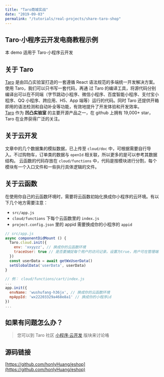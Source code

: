 ```yaml
---
title: "Taro商城实战"
date: "2019-09-03"
permalink: "/tutorials/real-projects/share-taro-shop"
---
```


## Taro·小程序云开发电商教程示例

本 demo 适用于 Taro·小程序云开发

## 关于 Taro

[Taro](https://taro.jd.com/) 是由凹凸实验室打造的一套遵循 React 语法规范的多端统一开发解决方案。使用 Taro，我们可以只书写一套代码，再通
过 Taro 的编译工具，将源代码分别编译出可以在不同端（字节跳动小程序、微信小程序、百度智能小程序、支付宝小程序、QQ
小程序、跨应用、H5、App 端等）运行的代码。同时 Taro 还提供开箱即用的语法检测和自动补全等功能，有效地提升了开发体验和开发效率。</br>
[Taro](https://taro.jd.com/) 作为 **凹凸实验室** 的主要开源产品之一，在 github 上拥有 19,000+ star， Taro 在业界获得广泛的关注。

## 关于云开发

文章中的几个数据集的模拟数据，已上传至 `cloud/doc` 中，可根据需要自行导入。不过购物车，订单类的数据与 `openId` 相关联，所以更多的是可以参考其数据结构。
云函数的代码存放在 `cloud/functions` 中，代码是按模块进行分割，每个模块有一个入口文件和一些执行具体逻辑的文件。

## 关于云函数

在使用你自己的云函数环境时，需要将云函数初始化换成你小程序的云环境。有以下几个地方需要注意：

- `src/app.js`
- `cloud/functions` 下每个云函数里的 `index.js`
- `project.config.json` 里的 appid 需要换成你的小程序的 `appid`

```javascript
// src/app.js
async componentDidMount () {
  Taro.cloud.init({
    env: 'xxyyzz', // 换成你的云函数环境
    traceUser: true // 是否要捕捉每个用户的访问记录。设置为true，用户可在管理端看到用户访问记录
  })
  const userData = await getWxUserData()
  setGlobalData('userData', userData)
}
```

```javascript
// 例： cloud/functions/cart/index.js
...
app.init({
  envName: 'wushufang-h36jx', // 换成你的云函数环境
  mpAppId: 'wx22203329a468e8a1' // 换成你的小程序id
})
...
```

## 如果有问题怎么办？

> 您可以到 Taro 社区 [小程序·云开发](https://taro-club.jd.com/category/14/%E5%B0%8F%E7%A8%8B%E5%BA%8F-%E4%BA%91%E5%BC%80%E5%8F%91) 版块来讨论咯

## 源码链接

[https://github.com/honlyHuang/eshop](https://github.com/honlyHuang/eshop)
